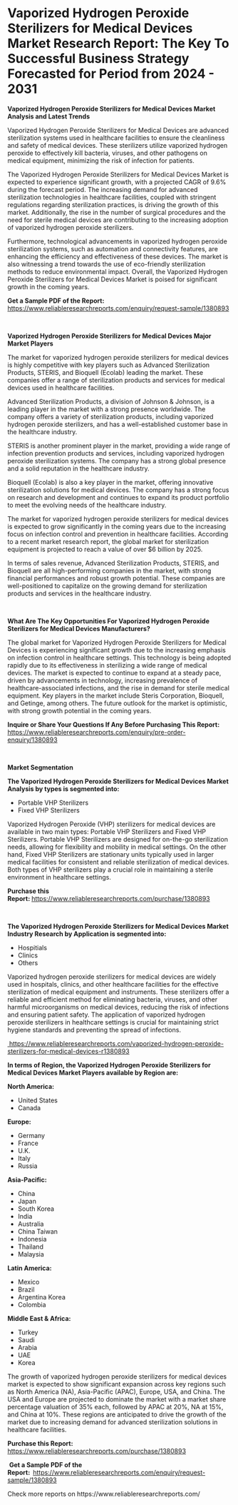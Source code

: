 <p><h1>Vaporized Hydrogen Peroxide Sterilizers for Medical Devices Market Research Report: The Key To Successful Business Strategy Forecasted for Period from 2024 - 2031</h1></p><p><strong>Vaporized Hydrogen Peroxide Sterilizers for Medical Devices Market Analysis and Latest Trends</strong></p>
<p><p>Vaporized Hydrogen Peroxide Sterilizers for Medical Devices are advanced sterilization systems used in healthcare facilities to ensure the cleanliness and safety of medical devices. These sterilizers utilize vaporized hydrogen peroxide to effectively kill bacteria, viruses, and other pathogens on medical equipment, minimizing the risk of infection for patients.</p><p>The Vaporized Hydrogen Peroxide Sterilizers for Medical Devices Market is expected to experience significant growth, with a projected CAGR of 9.6% during the forecast period. The increasing demand for advanced sterilization technologies in healthcare facilities, coupled with stringent regulations regarding sterilization practices, is driving the growth of this market. Additionally, the rise in the number of surgical procedures and the need for sterile medical devices are contributing to the increasing adoption of vaporized hydrogen peroxide sterilizers.</p><p>Furthermore, technological advancements in vaporized hydrogen peroxide sterilization systems, such as automation and connectivity features, are enhancing the efficiency and effectiveness of these devices. The market is also witnessing a trend towards the use of eco-friendly sterilization methods to reduce environmental impact. Overall, the Vaporized Hydrogen Peroxide Sterilizers for Medical Devices Market is poised for significant growth in the coming years.</p></p>
<p><strong>Get a Sample PDF of the Report:&nbsp;</strong> <a href="https://www.reliableresearchreports.com/enquiry/request-sample/1380893">https://www.reliableresearchreports.com/enquiry/request-sample/1380893</a></p>
<p>&nbsp;</p>
<p><strong>Vaporized Hydrogen Peroxide Sterilizers for Medical Devices Major Market Players</strong></p>
<p><p>The market for vaporized hydrogen peroxide sterilizers for medical devices is highly competitive with key players such as Advanced Sterilization Products, STERIS, and Bioquell (Ecolab) leading the market. These companies offer a range of sterilization products and services for medical devices used in healthcare facilities.</p><p>Advanced Sterilization Products, a division of Johnson & Johnson, is a leading player in the market with a strong presence worldwide. The company offers a variety of sterilization products, including vaporized hydrogen peroxide sterilizers, and has a well-established customer base in the healthcare industry.</p><p>STERIS is another prominent player in the market, providing a wide range of infection prevention products and services, including vaporized hydrogen peroxide sterilization systems. The company has a strong global presence and a solid reputation in the healthcare industry.</p><p>Bioquell (Ecolab) is also a key player in the market, offering innovative sterilization solutions for medical devices. The company has a strong focus on research and development and continues to expand its product portfolio to meet the evolving needs of the healthcare industry.</p><p>The market for vaporized hydrogen peroxide sterilizers for medical devices is expected to grow significantly in the coming years due to the increasing focus on infection control and prevention in healthcare facilities. According to a recent market research report, the global market for sterilization equipment is projected to reach a value of over $6 billion by 2025.</p><p>In terms of sales revenue, Advanced Sterilization Products, STERIS, and Bioquell are all high-performing companies in the market, with strong financial performances and robust growth potential. These companies are well-positioned to capitalize on the growing demand for sterilization products and services in the healthcare industry.</p></p>
<p>&nbsp;</p>
<p><strong>What Are The Key Opportunities For Vaporized Hydrogen Peroxide Sterilizers for Medical Devices Manufacturers?</strong></p>
<p><p>The global market for Vaporized Hydrogen Peroxide Sterilizers for Medical Devices is experiencing significant growth due to the increasing emphasis on infection control in healthcare settings. This technology is being adopted rapidly due to its effectiveness in sterilizing a wide range of medical devices. The market is expected to continue to expand at a steady pace, driven by advancements in technology, increasing prevalence of healthcare-associated infections, and the rise in demand for sterile medical equipment. Key players in the market include Steris Corporation, Bioquell, and Getinge, among others. The future outlook for the market is optimistic, with strong growth potential in the coming years.</p></p>
<p><strong>Inquire or Share Your Questions If Any Before Purchasing This Report:</strong> <a href="https://www.reliableresearchreports.com/enquiry/pre-order-enquiry/1380893">https://www.reliableresearchreports.com/enquiry/pre-order-enquiry/1380893</a></p>
<p>&nbsp;</p>
<p><strong>Market Segmentation</strong></p>
<p><strong>The Vaporized Hydrogen Peroxide Sterilizers for Medical Devices Market Analysis by types is segmented into:</strong></p>
<p><ul><li>Portable VHP Sterilizers</li><li>Fixed VHP Sterilizers</li></ul></p>
<p><p>Vaporized Hydrogen Peroxide (VHP) sterilizers for medical devices are available in two main types: Portable VHP Sterilizers and Fixed VHP Sterilizers. Portable VHP Sterilizers are designed for on-the-go sterilization needs, allowing for flexibility and mobility in medical settings. On the other hand, Fixed VHP Sterilizers are stationary units typically used in larger medical facilities for consistent and reliable sterilization of medical devices. Both types of VHP sterilizers play a crucial role in maintaining a sterile environment in healthcare settings.</p></p>
<p><strong>Purchase this Report:&nbsp;</strong><a href="https://www.reliableresearchreports.com/purchase/1380893">https://www.reliableresearchreports.com/purchase/1380893</a></p>
<p>&nbsp;</p>
<p><strong>The Vaporized Hydrogen Peroxide Sterilizers for Medical Devices Market Industry Research by Application is segmented into:</strong></p>
<p><ul><li>Hospitials</li><li>Clinics</li><li>Others</li></ul></p>
<p><p>Vaporized hydrogen peroxide sterilizers for medical devices are widely used in hospitals, clinics, and other healthcare facilities for the effective sterilization of medical equipment and instruments. These sterilizers offer a reliable and efficient method for eliminating bacteria, viruses, and other harmful microorganisms on medical devices, reducing the risk of infections and ensuring patient safety. The application of vaporized hydrogen peroxide sterilizers in healthcare settings is crucial for maintaining strict hygiene standards and preventing the spread of infections.</p></p>
<p><a href="https://www.reliableresearchreports.com/vaporized-hydrogen-peroxide-sterilizers-for-medical-devices-r1380893">&nbsp;https://www.reliableresearchreports.com/vaporized-hydrogen-peroxide-sterilizers-for-medical-devices-r1380893</a></p>
<p><strong>In terms of Region, the Vaporized Hydrogen Peroxide Sterilizers for Medical Devices Market Players available by Region are:</strong></p>
<p>
    <p> <strong> North America: </strong>
        <ul>
            <li>United States</li>
            <li>Canada</li>
        </ul>
        </p> 
    <p> <strong> Europe: </strong>
        <ul>
            <li>Germany</li>
            <li>France</li>
            <li>U.K.</li>
            <li>Italy</li>
            <li>Russia</li>
        </ul>
        </p> 
    <p> <strong> Asia-Pacific: </strong>
        <ul>
            <li>China</li>
            <li>Japan</li>
            <li>South Korea</li>
            <li>India</li>
            <li>Australia</li>
            <li>China Taiwan</li>
            <li>Indonesia</li>
            <li>Thailand</li>
            <li>Malaysia</li>
        </ul>
        </p> 
    <p> <strong> Latin America: </strong>
        <ul>
            <li>Mexico</li>
            <li>Brazil</li>
            <li>Argentina Korea</li>
            <li>Colombia</li>
        </ul>
        </p> 
    <p> <strong> Middle East & Africa: </strong>
        <ul>
            <li>Turkey</li>
            <li>Saudi</li>
            <li>Arabia</li>
            <li>UAE</li>
            <li>Korea</li>
        </ul>
    </p>
    </p>
<p><p>The growth of vaporized hydrogen peroxide sterilizers for medical devices market is expected to show significant expansion across key regions such as North America (NA), Asia-Pacific (APAC), Europe, USA, and China. The USA and Europe are projected to dominate the market with a market share percentage valuation of 35% each, followed by APAC at 20%, NA at 15%, and China at 10%. These regions are anticipated to drive the growth of the market due to increasing demand for advanced sterilization solutions in healthcare facilities.</p></p>
<p><strong>Purchase this Report: </strong><a href="https://www.reliableresearchreports.com/purchase/1380893">https://www.reliableresearchreports.com/purchase/1380893</a></p>
<p>&nbsp;<strong>Get a Sample PDF of the Report:&nbsp;&nbsp;</strong><a href="https://www.reliableresearchreports.com/enquiry/request-sample/1380893">https://www.reliableresearchreports.com/enquiry/request-sample/1380893</a></p>
<p><strong></strong></p>
<p>Check more reports on https://www.reliableresearchreports.com/</p>